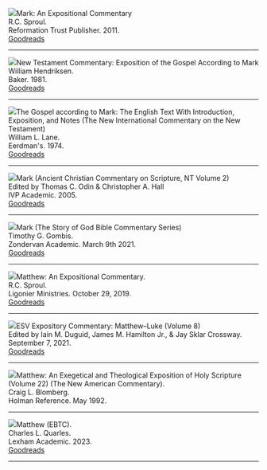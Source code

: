 <img src="commentary-mark-sproul.jpg">Mark: An Expositional Commentary  
R.C. Sproul.  
Reformation Trust Publisher. 2011.  
[Goodreads](https://www.goodreads.com/book/show/13329901-mark?ac=1&from_search=true&qid=AjPCOwNAXj&rank=1)

<hr style="clear:both;">

<img src="commentary-mark-hendriksen.jpg">New Testament Commentary: Exposition of the Gospel According to Mark  
William Hendriksen.  
Baker. 1981.  
[Goodreads](https://www.goodreads.com/book/show/2365098.Mark)

<hr style="clear:both;">

<img src="commentary-mark-lane.jpg">The Gospel according to Mark: The English Text With Introduction, Exposition, and Notes (The New International Commentary on the New Testament)  
William L. Lane.  
Eerdman's. 1974.  
[Goodreads](https://www.goodreads.com/book/show/978619.The_Gospel_of_Mark?from_search=true&from_srp=true&qid=UOUMUiJ7z4&rank=2)

<hr style="clear:both;">

<img src="commentary-mark-oden.jpg">Mark (Ancient Christian Commentary on Scripture, NT Volume 2)  
Edited by Thomas C. Odin & Christopher A. Hall  
IVP Academic. 2005.  
[Goodreads](https://www.goodreads.com/book/show/33015669-mark)

<hr style="clear:both;">

<img src="commentary-mark-gombis.jpg">Mark (The Story of God Bible Commentary Series)  
Timothy G. Gombis.   
Zondervan Academic. March 9th 2021.  
[Goodreads](https://www.goodreads.com/book/show/54287613-mark)

<hr style="clear:both;">

<img src="commentary-matthew-sproul.jpg">Matthew: An Expositional Commentary.  
R.C. Sproul.  
Ligonier Ministries. October 29, 2019.  
[Goodreads](https://www.goodreads.com/book/show/14453116-matthew?ac=1&from_search=true&qid=1gLpP1i9jq&rank=1)

<hr style="clear:both;">

<img src="commentary-matthew-luke-esv.jpg">ESV Expository Commentary: Matthew–Luke (Volume 8)  
Edited by Iain M. Duguid, James M. Hamilton Jr., & Jay Sklar 
Crossway. September 7, 2021.  
[Goodreads](https://www.goodreads.com/book/show/50611048-esv-expository-commentary-volume-8?ac=1&from_search=true&qid=KXgplk0Joa&rank=1)

<hr style="clear:both;">

<img src="commentary-matthew-nac-blomberg.jpg">Matthew: An Exegetical and Theological Exposition of Holy Scripture (Volume 22) (The New American Commentary).  
Craig L. Blomberg.  
Holman Reference. May 1992.

<hr style="clear:both;">

<img src="commentary-matthew-ebtc-quarles.jpg">Matthew (EBTC).  
Charles L. Quarles.  
Lexham Academic. 2023.  
[Goodreads](https://www.goodreads.com/book/show/62157376-matthew?from_search=true&from_srp=true&qid=dbeLIqrV0q&rank=4)

<hr style="clear:both;">
